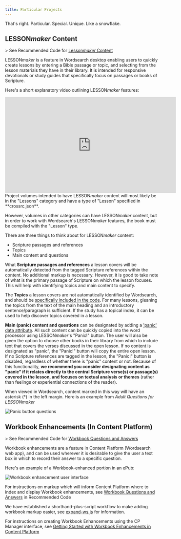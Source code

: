 ```yaml
---
title: Particular Projects
---
```

That's right. Particular. Special. Unique. Like a snowflake.

## LESSON<em>maker</em> Content

\> See Recommended Code for [Lesson<em>maker</em> Content](/code/data_types.html#LESSONmaker-Content)

LESSON<em>maker</em> is a feature in Wordsearch desktop enabling users to quickly create lessons by entering a Bible passage or topic, and selecting from the lesson materials they have in their library. It is intended for responsive devotionals or study guides that specifically focus on passages or books of Scripture.

Here's a short explanatory video outlining LESSON<em>maker</em> features:

<iframe width="560" height="315" src="https://www.youtube.com/embed/PDQ9-2Tul4w" frameborder="0" allow="accelerometer; autoplay; encrypted-media; gyroscope; picture-in-picture" allowfullscreen></iframe>
 
<aside class="notice">
Project volumes intended to have LESSON<em>maker</em> content will most likely be in the "Lessons" category and have a type of "Lesson" specified in **crossrc.json**.

However, volumes in other categories can have LESSON<em>maker</em> content, but in order to work with Wordsearch's LESSON<em>maker</em> features, the book must be compiled with the "Lesson" type.
</aside> 

There are three things to think about for LESSON<em>maker</em> content:
- Scripture passages and references
- Topics
- Main content and questions

What **Scripture passages and references** a lesson covers will be automatically detected from the tagged Scripture references within the content. No additional markup is necessary. However, it is good to take note of what is the primary passage of Scripture on which the lesson focuses. This will help with identifying topics and main content to specify.

The **Topics** a lesson covers are not automatically identified by Wordsearch, and should be [specifically included in the code](/code/data_types.html#Lesson-Topics). For many lessons, gleaning the topics from the text of the main heading and an introductory sentence/paragraph is sufficient. If the study has a topical index, it can be used to help discover topics covered in a lesson.

**Main (panic) content and questions** can be designated by adding a ['panic' data attribute](/code/data_types.html#Main-Panic-Lesson-Content-and-Questions). All such content can be quickly copied into the word processor using LESSON<em>maker</em>'s "Panic!" button. The user will also be given the option to choose other books in their library from which to include text that covers the verses discussed in the open lesson. If no content is designated as "panic", the "Panic!" button will copy the entire open lesson. If no Scripture references are tagged in the lesson, the "Panic!" button is disabled, regardless of whether there is "panic" content or not. Because of this functionality, **we recommend you consider designating content as "panic" if it relates directly to the central Scripture verse(s) or passage(s) covered in the lesson, and focuses on textual analysis or themes** (rather than feelings or experiential connections of the reader).

When viewed in Wordsearch, content marked in this way will have an asterisk (\*) in the left margin. Here is an example from *Adult Questions for LESSONmaker*

![Panic button questions](/assets/images/uploads/panic-questions.png)

## Workbook Enhancements (In Content Platform)

\> See Recommended Code for [Workbook Questions and Answers](/code/data_types.html#Workbook-Questions-and-Answers)

Workbook enhancements are a feature in Content Platform (Wordsearch web app), and can be used wherever it is desirable to give the user a text box in which to record their answer to a specific question.

Here's an example of a Workbook-enhanced portion in an ePub:

![Workbook enhancement user interface](/assets/images/uploads/workbook-enhancement.png)

For instructions on markup which will inform Content Platform where to index and display Workbook enhancements, see [Workbook Questions and Answers](/code/data_types.html#Workbook-Questions-and-Answers) in Recommended Code

We have established a shorthand-plus-script workflow to make adding workbook markup easier, see [expand-ws.js](https://github.com/bhdirect-ebooks/single-scripts/tree/master/expand-wb) for information.

For instructions on creating Workbook Enhancements using the CP Manager interface, see [Getting Started with Workbook Enhancements in Content Platform](https://docs.google.com/document/d/1PHt7vAiTYnLbqnVne_HH8RrRO16PZGkagGWd8FLG7W8/edit?usp=sharing)
